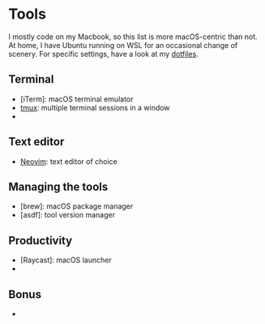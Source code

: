 # Tools
I mostly code on my Macbook, so this list is more macOS-centric than not. At
home, I have Ubuntu running on WSL for an occasional change of scenery. For
specific settings, have a look at my
[dotfiles](https://github.com/tfle/dotfiles).

## Terminal
- [iTerm]: macOS terminal emulator
- [tmux](https://github.com/tmux/tmux): multiple terminal sessions in a window
-

## Text editor
- [Neovim](https://github.com/neovim/neovim): text editor of choice

## Managing the tools
- [brew]: macOS package manager
- [asdf]: tool version manager

## Productivity
- [Raycast]: macOS launcher
- 

## Bonus
- 

